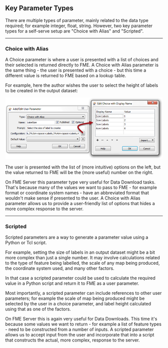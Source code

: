 ## Key Parameter Types ##

There are multiple types of parameter, mainly related to the data type required; for example integer, float, string. However, two key parameter types for a self-serve setup are "Choice with Alias" and "Scripted".

---

### Choice with Alias ###

A Choice parameter is where a user is presented with a list of choices and their selected is returned directly to FME. A Choice with Alias parameter is the same thing - the user is presented with a choice - but this time a different value is returned to FME based on a lookup table.

For example, here the author wishes the user to select the height of labels to be created in the output dataset:

![](./Images/Img3.11.ChoiceWithAliasPublishedParameter.png)

The user is presented with the list of (more intuitive) options on the left, but the value returned to FME will be the (more useful) number on the right.

On FME Server this parameter type very useful for Data Download tasks. That's because many of the values we want to pass to FME - for example format or coordinate system names - have an abbreviated format that wouldn't make sense if presented to the user. A Choice with Alias parameter allows us to provide a user-friendly list of options that hides a more complex response to the server.

---

### Scripted ###

Scripted parameters are a way to generate a parameter value using a Python or Tcl script.

For example, setting the size of labels in an output dataset might be a bit more complex than just a single number. It may involve calculations related to the type of feature being labelled, the scale of any map being produced, the coordinate system used, and many other factors.

In that case a scripted parameter could be used to calculate the required value in a Python script and return it to FME as a user parameter.

Most importantly, a scripted parameter can include references to other user parameters; for example the scale of map being produced might be selected by the user in a choice parameter, and label height calculated using that as one of the factors.

On FME Server this is again very useful for Data Downloads. This time it's because some values we want to return - for example a list of feature types - need to be constructed from a number of inputs. A scripted parameter allows us to accept input from the user and incorporate that into a script that constructs the actual, more complex, response to the server.

